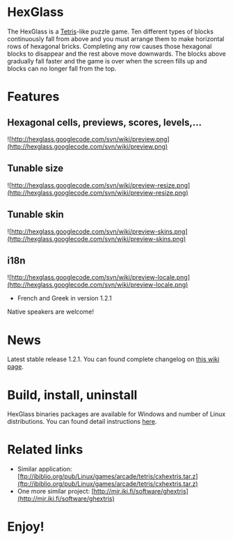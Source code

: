# HexGlass #

The HexGlass is a [Tetris](http://en.wikipedia.org/wiki/Tetris)-like puzzle game.
Ten different types of blocks continuously fall
from above and you must arrange them to make
horizontal rows of hexagonal bricks.
Completing any row causes those hexagonal blocks
to disappear and the rest above move downwards.
The blocks above gradually fall faster and the
game is over when the screen fills up and blocks
can no longer fall from the top.

# Features #

## Hexagonal cells, previews, scores, levels,... ##

![http://hexglass.googlecode.com/svn/wiki/preview.png](http://hexglass.googlecode.com/svn/wiki/preview.png)

## Tunable size ##

![http://hexglass.googlecode.com/svn/wiki/preview-resize.png](http://hexglass.googlecode.com/svn/wiki/preview-resize.png)

## Tunable skin ##

![http://hexglass.googlecode.com/svn/wiki/preview-skins.png](http://hexglass.googlecode.com/svn/wiki/preview-skins.png)

## i18n ##

![http://hexglass.googlecode.com/svn/wiki/preview-locale.png](http://hexglass.googlecode.com/svn/wiki/preview-locale.png)

+ French and Greek in version 1.2.1

Native speakers are welcome!

# News #

Latest stable release 1.2.1. You can found complete changelog on [this wiki page](http://code.google.com/p/hexglass/wiki/news).

# Build, install, uninstall #

HexGlass binaries packages are available for Windows and number of Linux distributions. You can found detail instructions [here](http://code.google.com/p/hexglass/wiki/install).

# Related links #

  * Similar application: [ftp://ibiblio.org/pub/Linux/games/arcade/tetris/cxhextris.tar.z](ftp://ibiblio.org/pub/Linux/games/arcade/tetris/cxhextris.tar.z)
  * One more similar project: [http://mjr.iki.fi/software/ghextris](http://mjr.iki.fi/software/ghextris)

# Enjoy! #